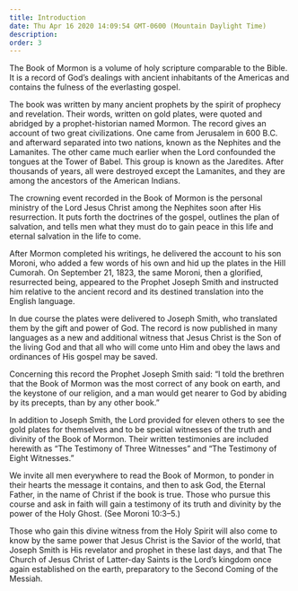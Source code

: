 ```yaml
---
title: Introduction
date: Thu Apr 16 2020 14:09:54 GMT-0600 (Mountain Daylight Time)
description: 
order: 3
---
```


<p>
  The Book of Mormon is a volume of holy scripture comparable to the Bible. It
  is a record of God&#x2019;s dealings with ancient inhabitants of the Americas
  and contains the fulness of the everlasting gospel.
</p>
<p>
  The book was written by many ancient prophets by the spirit of prophecy and
  revelation. Their words, written on gold plates, were quoted and abridged by a
  prophet-historian named Mormon. The record gives an account of two great
  civilizations. One came from Jerusalem in 600&#xA0;B.C. and afterward
  separated into two nations, known as the Nephites and the Lamanites. The other
  came much earlier when the Lord confounded the tongues at the Tower of Babel.
  This group is known as the Jaredites. After thousands of years, all were
  destroyed except the Lamanites, and they are among the ancestors of the
  American Indians.
</p>
<p>
  The crowning event recorded in the Book of Mormon is the personal ministry of
  the Lord Jesus Christ among the Nephites soon after His resurrection. It puts
  forth the doctrines of the gospel, outlines the plan of salvation, and tells
  men what they must do to gain peace in this life and eternal salvation in the
  life to come.
</p>
<p>
  After Mormon completed his writings, he delivered the account to his son
  Moroni, who added a few words of his own and hid up the plates in the Hill
  Cumorah. On September 21, 1823, the same Moroni, then a glorified, resurrected
  being, appeared to the Prophet Joseph Smith and instructed him relative to the
  ancient record and its destined translation into the English language.
</p>
<p>
  In due course the plates were delivered to Joseph Smith, who translated them
  by the gift and power of God. The record is now published in many languages as
  a new and additional witness that Jesus Christ is the Son of the living God
  and that all who will come unto Him and obey the laws and ordinances of His
  gospel may be saved.
</p>
<p>
  Concerning this record the Prophet Joseph Smith said: &#x201C;I told the
  brethren that the Book of Mormon was the most correct of any book on earth,
  and the keystone of our religion, and a man would get nearer to God by abiding
  by its precepts, than by any other book.&#x201D;
</p>
<p>
  In addition to Joseph Smith, the Lord provided for eleven others to see the
  gold plates for themselves and to be special witnesses of the truth and
  divinity of the Book of Mormon. Their written testimonies are included
  herewith as &#x201C;The Testimony of Three Witnesses&#x201D; and &#x201C;The
  Testimony of Eight Witnesses.&#x201D;
</p>
<p>
  We invite all men everywhere to read the Book of Mormon, to ponder in their
  hearts the message it contains, and then to ask God, the Eternal Father, in
  the name of Christ if the book is true. Those who pursue this course and ask
  in faith will gain a testimony of its truth and divinity by the power of the
  Holy Ghost. (See Moroni 10:3&#x2013;5.)
</p>
<p>
  Those who gain this divine witness from the Holy Spirit will also come to know
  by the same power that Jesus Christ is the Savior of the world, that Joseph
  Smith is His revelator and prophet in these last days, and that The Church of
  Jesus Christ of Latter-day Saints is the Lord&#x2019;s kingdom once again
  established on the earth, preparatory to the Second Coming of the Messiah.
</p>
